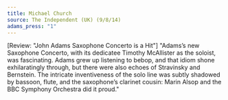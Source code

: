 ```yaml
---
title: Michael Church
source: The Independent (UK) (9/8/14)
adams_press: "1"
---
```

[Review: "John Adams Saxophone Concerto is a Hit"]
"Adams’s new Saxophone Concerto, with its dedicatee Timothy McAllister as the soloist, was fascinating. Adams grew up listening to bebop, and that idiom shone exhilaratingly through, but there were also echoes of Stravinsky and Bernstein. The intricate inventiveness of the solo line was subtly shadowed by bassoon, flute, and the saxophone’s clarinet cousin: Marin Alsop and the BBC Symphony Orchestra did it proud."